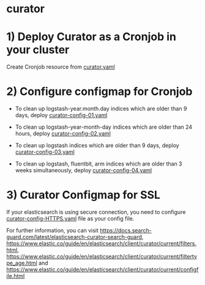 # curator

# 1) Deploy Curator as a Cronjob in your cluster

Create Cronjob resource from [curator.yaml](https://github.com/ManasPecenek/curator/blob/main/curator/curator.yaml)

# 2) Configure configmap for Cronjob


* To clean up logstash-year.month.day indices which are older than 9 days, deploy  [curator-config-01.yaml](https://github.com/ManasPecenek/curator/blob/main/curator/curator-config-01.yaml)

* To clean up logstash-year-month-day indices which are older than 24 hours, deploy   [curator-config-02.yaml](https://github.com/ManasPecenek/curator/blob/main/curator/curator-config-02.yaml)

* To clean up logstash indices which are older than 9 days, deploy [curator-config-03.yaml](https://github.com/ManasPecenek/curator/blob/main/curator/curator-config-03.yaml)

* To clean up logstash, fluentbit, arm indices which are older than 3 weeks simultaneously, deploy [curator-config-04.yaml](https://github.com/ManasPecenek/curator/blob/main/curator/curator-config-04.yaml)


# 3) Curator Configmap for SSL

If your elasticsearch is using secure connection, you need to configure [curator-config-HTTPS.yaml](https://github.com/ManasPecenek/curator/blob/main/curator/curator-config-HTTPS.yaml) file as your config file.


For further information, you can visit https://docs.search-guard.com/latest/elasticsearch-curator-search-guard, https://www.elastic.co/guide/en/elasticsearch/client/curator/current/filters.html, https://www.elastic.co/guide/en/elasticsearch/client/curator/current/filtertype_age.html and https://www.elastic.co/guide/en/elasticsearch/client/curator/current/configfile.html
